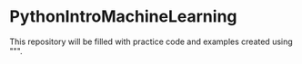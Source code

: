 # PythonIntroMachineLearning

This repository will be filled with practice code and examples created using """.
